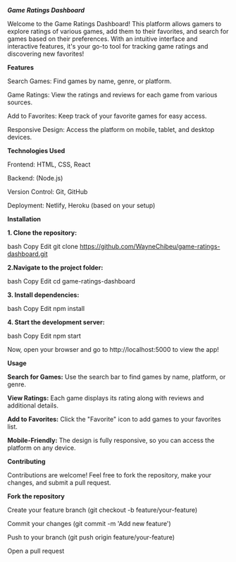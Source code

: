 ***Game Ratings Dashboard***

Welcome to the Game Ratings Dashboard! This platform allows gamers to explore ratings of various games, add them to their favorites, and search for games based on their preferences. With an intuitive interface and interactive features, it's your go-to tool for tracking game ratings and discovering new favorites!

**Features**

Search Games: Find games by name, genre, or platform.

Game Ratings: View the ratings and reviews for each game from various sources.

Add to Favorites: Keep track of your favorite games for easy access.

Responsive Design: Access the platform on mobile, tablet, and desktop devices.

**Technologies Used**

Frontend: HTML, CSS, React

Backend: (Node.js)

Version Control: Git, GitHub

Deployment: Netlify, Heroku (based on your setup)

**Installation**

**1. Clone the repository:**

bash
Copy
Edit
git clone https://github.com/WayneChibeu/game-ratings-dashboard.git

**2.Navigate to the project folder:**

bash
Copy
Edit
cd game-ratings-dashboard

**3. Install dependencies:**

bash
Copy
Edit
npm install

**4. Start the development server:**

bash
Copy
Edit
npm start

Now, open your browser and go to http://localhost:5000 to view the app!

**Usage**

**Search for Games:** Use the search bar to find games by name, platform, or genre.

**View Ratings:** Each game displays its rating along with reviews and additional details.

**Add to Favorites:** Click the "Favorite" icon to add games to your favorites list.

**Mobile-Friendly:** The design is fully responsive, so you can access the platform on any device.

**Contributing**

Contributions are welcome! Feel free to fork the repository, make your changes, and submit a pull request.

**Fork the repository**

Create your feature branch (git checkout -b feature/your-feature)

Commit your changes (git commit -m 'Add new feature')

Push to your branch (git push origin feature/your-feature)

Open a pull request
